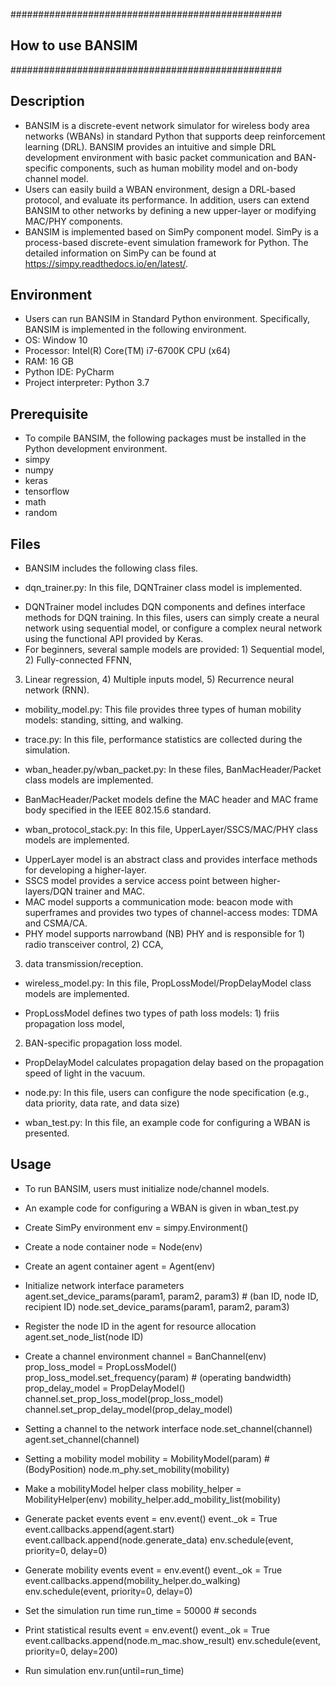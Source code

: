 #################################################
##			    How to use BANSIM			   ##
#################################################


## Description

* BANSIM is a discrete-event network simulator for wireless body area networks (WBANs) in standard Python 
  that supports deep reinforcement learning (DRL). BANSIM provides an intuitive and simple DRL development 
  environment with basic packet communication and BAN-specific components, such as human mobility model 
  and on-body channel model.
* Users can easily build a WBAN environment, design a DRL-based protocol, and evaluate its performance. 
  In addition, users can extend BANSIM to other networks by defining a new upper-layer or modifying 
  MAC/PHY components.
* BANSIM is implemented based on SimPy component model. SimPy is a process-based discrete-event simulation 
  framework for Python. The detailed information on SimPy can be found at https://simpy.readthedocs.io/en/latest/. 

## Environment

* Users can run BANSIM in Standard Python environment. Specifically, BANSIM is implemented in the following 
  environment.
* OS: Window 10
* Processor: Intel(R) Core(TM) i7-6700K CPU (x64)
* RAM: 16 GB
* Python IDE: PyCharm
* Project interpreter: Python 3.7

## Prerequisite

* To compile BANSIM, the following packages must be installed in the Python development environment.
* simpy
* numpy
* keras
* tensorflow
* math
* random

## Files

* BANSIM includes the following class files.

* dqn_trainer.py: In this file, DQNTrainer class model is implemented.
 - DQNTrainer model includes DQN components and defines interface methods for DQN training. 
   In this files, users can simply create a neural network using sequential model, or 
   configure a complex neural network using the functional API provided by Keras.
 - For beginners, several sample models are provided: 1) Sequential model, 2) Fully-connected FFNN, 
  3) Linear regression, 4) Multiple inputs model, 5) Recurrence neural network (RNN).

* mobility_model.py: This file provides three types of human mobility models: standing, sitting, and walking.

* trace.py: In this file, performance statistics are collected during the simulation.

* wban_header.py/wban_packet.py: In these files, BanMacHeader/Packet class models are implemented.
 - BanMacHeader/Packet models define the MAC header and MAC frame body specified in the IEEE 802.15.6 standard.

* wban_protocol_stack.py: In this file, UpperLayer/SSCS/MAC/PHY class models are implemented.
 - UpperLayer model is an abstract class and provides interface methods for developing a higher-layer.
 - SSCS model provides a service access point between higher-layers/DQN trainer and MAC.
 - MAC model supports a communication mode: beacon mode with superframes and provides two types of 
   channel-access modes: TDMA and CSMA/CA.
 - PHY model supports narrowband (NB) PHY and is responsible for 1) radio transceiver control, 2) CCA, 
  3) data transmission/reception.

* wireless_model.py: In this file, PropLossModel/PropDelayModel class models are implemented.
 - PropLossModel defines two types of path loss models: 1) friis propagation loss model, 
  2) BAN-specific propagation loss model.
 - PropDelayModel calculates propagation delay based on the propagation speed of light in the vacuum.

* node.py: In this file, users can configure the node specification (e.g., data priority, data rate, and data size)

* wban_test.py: In this file, an example code for configuring a WBAN is presented.

## Usage

* To run BANSIM, users must initialize node/channel models.
* An example code for configuring a WBAN is given in wban_test.py

* Create SimPy environment
env = simpy.Environment()

* Create a node container
node = Node(env)

* Create an agent container
agent = Agent(env)

* Initialize network interface parameters
agent.set_device_params(param1, param2, param3) # (ban ID, node ID, recipient ID)
node.set_device_params(param1, param2, param3)

* Register the node ID in the agent for resource allocation
agent.set_node_list(node ID)

* Create a channel environment
channel = BanChannel(env)
prop_loss_model = PropLossModel()
prop_loss_model.set_frequency(param) # (operating bandwidth)
prop_delay_model = PropDelayModel()
channel.set_prop_loss_model(prop_loss_model)
channel.set_prop_delay_model(prop_delay_model)

* Setting a channel to the network interface
node.set_channel(channel)
agent.set_channel(channel)

* Setting a mobility model
mobility = MobilityModel(param) # (BodyPosition)
node.m_phy.set_mobility(mobility)

* Make a mobilityModel helper class
mobility_helper = MobilityHelper(env)
mobility_helper.add_mobility_list(mobility)

* Generate packet events
event = env.event()
event._ok = True
event.callbacks.append(agent.start)
event.callback.append(node.generate_data)
env.schedule(event, priority=0, delay=0)

* Generate mobility events
event = env.event()
event._ok = True
event.callbacks.append(mobility_helper.do_walking)
env.schedule(event, priority=0, delay=0)

* Set the simulation run time
run_time = 50000  # seconds

* Print statistical results
event = env.event()
event._ok = True
event.callbacks.append(node.m_mac.show_result)
env.schedule(event, priority=0, delay=200)

* Run simulation
env.run(until=run_time)